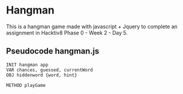 # Hangman

This is a hangman game made with javascript + Jquery to complete an assignment in Hacktiv8 Phase 0 - Week 2 - Day 5.

## Pseudocode hangman.js

```
INIT hangman app
VAR chances, guessed, currentWord
OBJ hiddenword {word, hint}

METHOD playGame
    
```